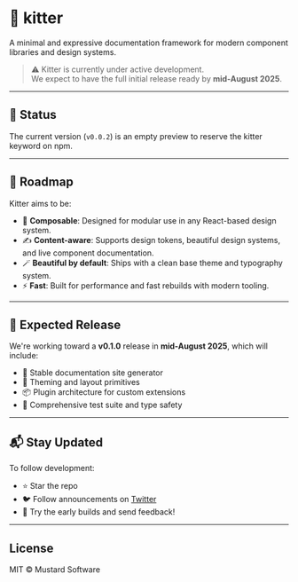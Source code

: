 # 🧶 kitter

A minimal and expressive documentation framework for modern component libraries and design systems.

> ⚠️ Kitter is currently under active development.  
> We expect to have the full initial release ready by **mid-August 2025**.

---

## 🚧 Status

The current version (`v0.0.2`) is an empty preview to reserve the kitter keyword on npm.

---

## 🎯 Roadmap

Kitter aims to be:

- 🧱 **Composable**: Designed for modular use in any React-based design system.
- ✍️ **Content-aware**: Supports design tokens, beautiful design systems, and live component documentation.
- 🪄 **Beautiful by default**: Ships with a clean base theme and typography system.
- ⚡ **Fast**: Built for performance and fast rebuilds with modern tooling.

---

## 📅 Expected Release

We're working toward a **v0.1.0** release in **mid-August 2025**, which will include:

- 📝 Stable documentation site generator
- 🎨 Theming and layout primitives
- 📦 Plugin architecture for custom extensions
- 🧪 Comprehensive test suite and type safety

---

## 📬 Stay Updated

To follow development:

- ⭐ Star the repo
- 🐦 Follow announcements on [Twitter](https://twitter.com/drewsowhat)
- 🧪 Try the early builds and send feedback!

---

## License

MIT © Mustard Software
